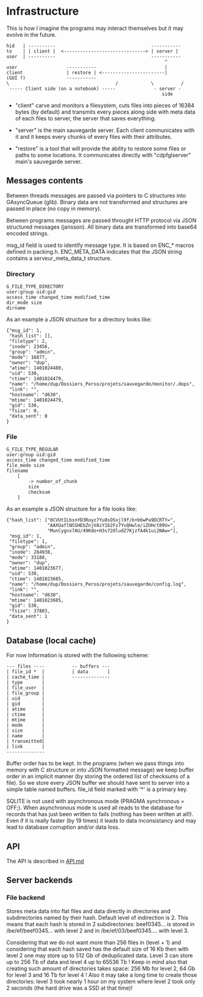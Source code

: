 # Infrastructure

This is how I imagine the programs may interact themselves but it may
evolve in the future.

    hid   | ----------                                   -----------
    to    | | client |  <------------------------------> | server |
    user  | ----------                                   -----------
                                                              ^
    user                  -----------                         |
    client                | restore | <-----------------------|
    (GUI ?)               -----------
    \                                       /            \          /
     ----- Client side (on a notebook) -----              - server -
                                                             side


* "client" carve and monitors a filesystem, cuts files into pieces of
  16384 bytes (by default) and transmits every pieces along side with
  meta data of each files to server, the server that saves everything.

* "server" is the main sauvegarde server. Each client communicates with it
  and it keeps every chunks of every files with their attributes.

* "restore" is a tool that will provide the ability to restore some
  files or paths to some locations. It communicates directly with "cdpfglserver"
  main's sauvegarde server.


## Messages contents

Between threads messages are passed via pointers to C structures into
GAsyncQueue (glib). Binary data are not transformed and structures are
passed in place (no copy in memory).

Between programs messages are passed throught HTTP protocol via JSON
structured messages (jansson). All binary data are transformed into base64
encoded strings.

msg_id field is used to identify message type. It is based on ENC_* macros
defined in packing.h. ENC_META_DATA indicates that the JSON string contains
a serveur_meta_data_t structure.


### Directory

    G_FILE_TYPE_DIRECTORY
    user:group uid:gid
    access_time changed_time modified_time
    dir_mode size
    dirname

As an example a JSON structure for a directory looks like:

    {"msg_id": 1,
     "hash_list": [],
     "filetype": 2,
     "inode": 23456,
     "group": "admin",
     "mode": 16877,
     "owner": "dup",
     "atime": 1401024480,
     "uid": 530,
     "ctime": 1401024479,
     "name": "/home/dup/Dossiers_Perso/projets/sauvegarde/monitor/.deps",
     "link": "",
     "hostname": "d630",
     "mtime": 1401024479,
     "gid": 530,
     "fsize": 0,
     "data_sent": 0
    }


### File

    G_FILE_TYPE_REGULAR
    user:group uid:gid
    access_time changed_time modified_time
    file_mode size
    filename
        [
            -> number_of_chunk
            size
            checksum
        ]

As an example a JSON structure for a file looks like:

    {"hash_list": ["0CVUtILbsnYD3Royz7Yu8sOSxjl9f/b+b6wPa9DCRTY=",
                   "AAXUaflNSSHEbZnjVAiY1b2Fz7YvQHwle/iZUHct09U=",
                   "MunCygnx7AU/49Kdo+H3s72OludZ7KjzfA4k1ui2NAw="],
     "msg_id": 1,
     "filetype": 1,
     "group": "admin",
     "inode": 284938,
     "mode": 33188,
     "owner": "dup",
     "atime": 1401023677,
     "uid": 530,
     "ctime": 1401023685,
     "name": "/home/dup/Dossiers_Perso/projets/sauvegarde/config.log",
     "link": "",
     "hostname": "d630",
     "mtime": 1401023685,
     "gid": 530,
     "fsize": 37803,
     "data_sent": 1
    }


## Database (local cache)

For now Information is stored with the following scheme:

    --- files ----          -- buffers ---
    | file_id *  |          | data       |
    | cache_time |          --------------
    | type       |
    | file_user  |
    | file_group |
    | uid        |
    | gid        |
    | atime      |
    | ctime      |
    | mtime      |
    | mode       |
    | size       |
    | name       |
    | transmitted|
    | link       |
    --------------

Buffer order has to be kept. In the programs (when we pass things into
memory with C structure or into JSON formatted message) we keep buffer
order in an implicit manner (by storing the ordered list of checksums
of a file). So we store every JSON buffer we should have sent to server
into a simple table named buffers. file_id field marked with '*' is a
primary key.

SQLITE is not used with asynchronous mode (PRAGMA synchronous = OFF;). When
asynchronous mode is used all reads to the database for records that has
just been written to fails (nothing has been written at all!). Even if it
is really faster (by 19 times) it leads to data inconsistancy and may lead
to database corruption and/or data loss.


## API

The API is described in [API.md](docs/API.md)


## Server backends

### File backend

Stores meta data into flat files and data directly in directories and
subdirectories named by their hash. Default level of indirection is 2. This
means that each hash is stored in 2 subdirectories: beef0345... is stored
in /be/ef/beef0345... with level 2 and in /be/ef/03/beef0345.... with level
3.

Considering that we do not want more than 256 files in (level + 1) and
considering that each hash saved has the default size of 16 Kb then
with level 2 one may store up to 512 Gb of deduplicated data. Level 3 can
store up to 256 Tb of data and level 4 up to 65536 Tb ! Keep in mind also
that creating such amount of directories takes space: 256 Mb for level 2,
64 Gb for level 3 and 16 Tb for level 4 ! Also it may take a long time to
create those directories: level 3 took nearly 1 hour on my system where
level 2 took only 2 seconds (the hard drive was a SSD at that time)!
